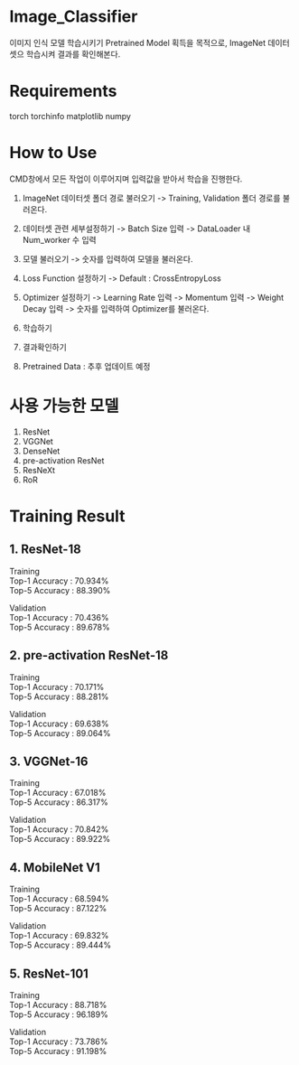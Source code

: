 # Image_Classifier
이미지 인식 모델 학습시키기
Pretrained Model 획득을 목적으로, ImageNet 데이터셋으 학습시켜 결과를 확인해본다.

# Requirements
torch
torchinfo
matplotlib
numpy

# How to Use

CMD창에서 모든 작업이 이루어지며 입력값을 받아서 학습을 진행한다.

1. ImageNet 데이터셋 폴더 경로 불러오기
  -> Training, Validation 폴더 경로를 불러온다.

2. 데이터셋 관련 세부설정하기
  -> Batch Size 입력
  -> DataLoader 내 Num_worker 수 입력

3. 모델 불러오기
  -> 숫자를 입력하여 모델을 불러온다.

4. Loss Function 설정하기
  -> Default : CrossEntropyLoss
  
5. Optimizer 설정하기
  -> Learning Rate 입력
  -> Momentum 입력
  -> Weight Decay 입력
  -> 숫자를 입력하여 Optimizer를 불러온다.
  
6. 학습하기

7. 결과확인하기

8. Pretrained Data : 추후 업데이트 예정 

# 사용 가능한 모델
1. ResNet
2. VGGNet
3. DenseNet
4. pre-activation ResNet
5. ResNeXt
6. RoR


# Training Result

## 1. ResNet-18

Training  
  Top-1 Accuracy : 70.934%  
  Top-5 Accuracy : 88.390%  

Validation  
  Top-1 Accuracy : 70.436%  
  Top-5 Accuracy : 89.678%  

## 2. pre-activation ResNet-18

Training  
  Top-1 Accuracy : 70.171%  
  Top-5 Accuracy : 88.281%  

Validation  
  Top-1 Accuracy : 69.638%  
  Top-5 Accuracy : 89.064%  
  
## 3. VGGNet-16

Training  
  Top-1 Accuracy : 67.018%  
  Top-5 Accuracy : 86.317%  

Validation  
  Top-1 Accuracy : 70.842%  
  Top-5 Accuracy : 89.922%  
  
## 4. MobileNet V1

Training  
  Top-1 Accuracy : 68.594%  
  Top-5 Accuracy : 87.122%  

Validation  
  Top-1 Accuracy : 69.832%  
  Top-5 Accuracy : 89.444%  
  
## 5. ResNet-101

Training  
  Top-1 Accuracy : 88.718%  
  Top-5 Accuracy : 96.189%  

Validation  
  Top-1 Accuracy : 73.786%  
  Top-5 Accuracy : 91.198%  
  


